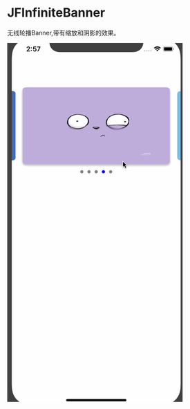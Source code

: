 # JFInfiniteBanner
无线轮播Banner,带有缩放和阴影的效果。

![image](https://github.com/bybyWind/JFInfiniteBanner/blob/master/JFInfiniteBanner/ScreenShot/JFInfiniteBanner.gif)
